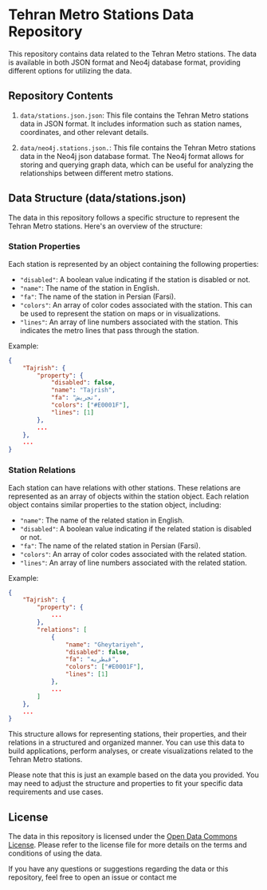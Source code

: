 # Tehran Metro Stations Data Repository

This repository contains data related to the Tehran Metro stations. The data is available in both JSON format and Neo4j database format, providing different options for utilizing the data.

## Repository Contents

1. `data/stations.json.json`: This file contains the Tehran Metro stations data in JSON format. It includes information such as station names, coordinates, and other relevant details.

2. `data/neo4j.stations.json.`: This file contains the Tehran Metro stations data in the Neo4j json database format. The Neo4j format allows for storing and querying graph data, which can be useful for analyzing the relationships between different metro stations.

## Data Structure (data/stations.json)

The data in this repository follows a specific structure to represent the Tehran Metro stations. Here's an overview of the structure:

### Station Properties

Each station is represented by an object containing the following properties:

- `"disabled"`: A boolean value indicating if the station is disabled or not.
- `"name"`: The name of the station in English.
- `"fa"`: The name of the station in Persian (Farsi).
- `"colors"`: An array of color codes associated with the station. This can be used to represent the station on maps or in visualizations.
- `"lines"`: An array of line numbers associated with the station. This indicates the metro lines that pass through the station.

Example:

```json
{
    "Tajrish": {
        "property": {
            "disabled": false,
            "name": "Tajrish",
            "fa": "تجریش",
            "colors": ["#E0001F"],
            "lines": [1]
        },
        ...
    },
    ...
}
```

### Station Relations

Each station can have relations with other stations. These relations are represented as an array of objects within the station object. Each relation object contains similar properties to the station object, including:

- `"name"`: The name of the related station in English.
- `"disabled"`: A boolean value indicating if the related station is disabled or not.
- `"fa"`: The name of the related station in Persian (Farsi).
- `"colors"`: An array of color codes associated with the related station.
- `"lines"`: An array of line numbers associated with the related station.

Example:

```json
{
    "Tajrish": {
        "property": {
            ...
        },
        "relations": [
            {
                "name": "Gheytariyeh",
                "disabled": false,
                "fa": "قیطریه",
                "colors": ["#E0001F"],
                "lines": [1]
            },
            ...
        ]
    },
    ...
}
```

This structure allows for representing stations, their properties, and their relations in a structured and organized manner. You can use this data to build applications, perform analyses, or create visualizations related to the Tehran Metro stations.

Please note that this is just an example based on the data you provided. You may need to adjust the structure and properties to fit your specific data requirements and use cases.

## License

The data in this repository is licensed under the [Open Data Commons License](https://opendatacommons.org/licenses/). Please refer to the license file for more details on the terms and conditions of using the data.

If you have any questions or suggestions regarding the data or this repository, feel free to open an issue or contact me
